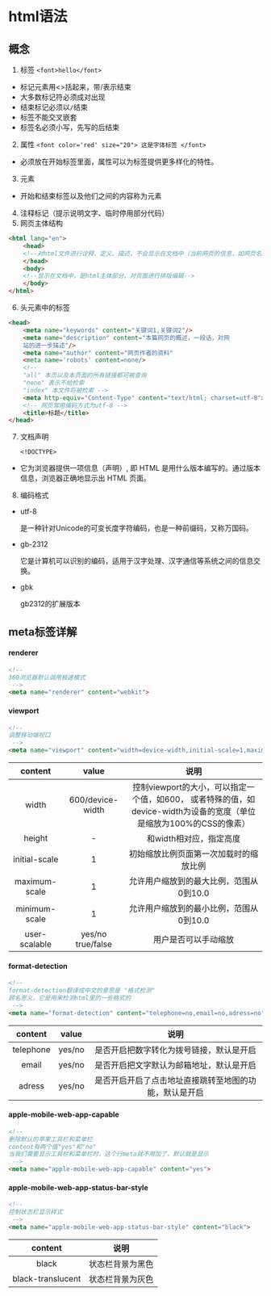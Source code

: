 # html语法
## 概念
1. 标签 `<font>hello</font>`
  - 标记元素用<>括起来，带/表示结束
  - 大多数标记符必须成对出现
  - 结束标记必须以`/`结束
  - 标签不能交叉嵌套
  - 标签名必须小写，先写的后结束

2. 属性 `<font color='red' size="20"> 这是字体标签 </font>`
  - 必须放在开始标签里面，属性可以为标签提供更多样化的特性。  

3. 元素
  - 开始和结束标签以及他们之间的内容称为元素

4. 注释标记（提示说明文字、临时停用部分代码）
5. 网页主体结构
```html
<html lang="en">
    <head>
    <!--对html文件进行诠释、定义、描述，不会显示在文档中（当前网页的信息，如网页名称、版本信息）-->
    </head>
    <body>
    <!--显示在文档中，是html主体部分，对页面进行排版编辑-->
    </body>
</html>
```
6. 头元素中的标签
```html
<head>
    <meta name="keywords" content="关键词1,关键词2"/>
    <meta name="description" content="本篇网页的概述，一段话，对网
    站的进一步描述"/>
    <meta name="author" content="网页作者的资料"
    <meta name='robots' content=none/>
    <!--  
    "all" 本页以及本页面的所有链接都可被查询
    "none" 表示不给检索
    "index" 本文件将被检索 -->
    <meta http-equiv="Content-Type" content="text/html; charset=utf-8"> 　
    <!-- 网页常用编码方式为utf-8 -->
    <title>标题</title>
</head>    
```
7. 文档声明

    `<!DOCTYPE>`
  - 它为浏览器提供一项信息（声明）, 即 HTML 是用什么版本编写的。通过版本信息，浏览器正确地显示出 HTML 页面。
8. 编码格式
  -  utf-8

      是一种针对Unicode的可变长度字符编码，也是一种前缀码，又称万国码。

  -  gb-2312

      它是计算机可以识别的编码，适用于汉字处理、汉字通信等系统之间的信息交换。

  -  gbk

      gb2312的扩展版本

## meta标签详解
####  renderer
```html
<!--
360浏览器默认调用极速模式
 -->
<meta name="renderer" content="webkit">
```

#### viewport
```html
<!--
调整移动端视口
 -->
<meta name="viewport" content="width=device-width,initial-scale=1,maximum-scale=1,minimum-scale=1,user-scalable=no">
```

| content  | value | 说明 |
| :----: |:----:| :----:|
| width | 600/device-width |控制viewport的大小，可以指定一个值，如600， 或者特殊的值，如device-width为设备的宽度（单位是缩放为100%的CSS的像素） |
| height | -  |   和width相对应，指定高度 |
| initial-scale | 1 | 初始缩放比例页面第一次加载时的缩放比例 |
| maximum-scale | 1 | 允许用户缩放到的最大比例，范围从0到10.0 |
| minimum-scale | 1 | 允许用户缩放到的最小比例，范围从0到10.0 |
| user-scalable | yes/no </br> true/false | 用户是否可以手动缩放 |

#### format-detection
```html
<!--
format-detection翻译成中文的意思是 "格式检测"
顾名思义，它是用来检测html里的一些格式的
 -->
<meta name="format-detection" content="telephone=no,email=no,adress=no">
```

| content  | value | 说明 |
| :----: |:----:| :----:|
| telephone | yes/no | 是否开启把数字转化为拨号链接，默认是开启|
| email | yes/no | 是否开启把文字默认为邮箱地址，默认是开启|
| adress | yes/no | 是否开启开启了点击地址直接跳转至地图的功能，默认是开启|

#### apple-mobile-web-app-capable
```html
<!--
删除默认的苹果工具栏和菜单栏
content有两个值"yes"和"no"
当我们需要显示工具栏和菜单栏时，这个行meta就不用加了，默认就是显示
 -->
<meta name="apple-mobile-web-app-capable" content="yes">
```

#### apple-mobile-web-app-status-bar-style
```html
<!--
控制状态栏显示样式
 -->
<meta name="apple-mobile-web-app-status-bar-style" content="black">
```
| content | 说明 |
| :----:| :----:|
| black | 状态栏背景为黑色 |
| black-translucent | 状态栏背景为灰色 |
